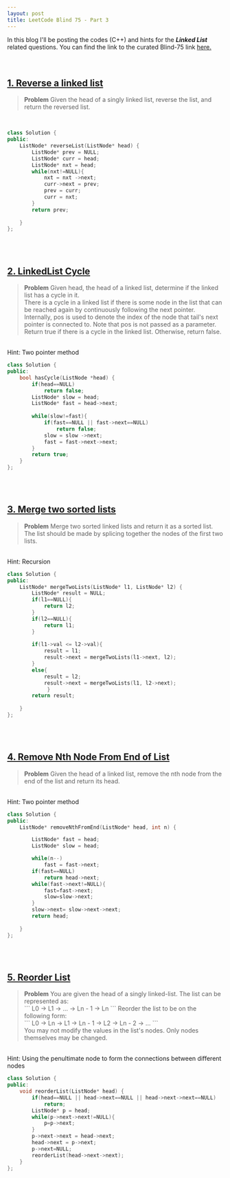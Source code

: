 ```yaml
---
layout: post
title: LeetCode Blind 75 - Part 3
---
```


In this blog I'll be posting the codes (C++) and hints for the <em><b>Linked List </b></em> related questions. You can find the link to the curated Blind-75 link <a href="https://leetcode.com/discuss/general-discussion/460599/blind-75-leetcode-questions">here.</a>
<br>
<br>
<br>
<h2> <a href="https://leetcode.com/problems/reverse-linked-list/">1. Reverse a linked list</a></h2>
<blockquote><b>Problem</b> Given the head of a singly linked list, reverse the list, and return the reversed list. </blockquote>
<br>

```c++
class Solution {
public:
    ListNode* reverseList(ListNode* head) {
        ListNode* prev = NULL;
        ListNode* curr = head;
        ListNode* nxt = head;
        while(nxt!=NULL){
            nxt = nxt ->next;
            curr->next = prev;
            prev = curr;
            curr = nxt;
        }
        return prev;
        
    }
};
```
<br>
<br>

<h2> <a href="https://leetcode.com/problems/linked-list-cycle/">2. LinkedList Cycle</a></h2>
<blockquote><b>Problem</b> Given head, the head of a linked list, determine if the linked list has a cycle in it.
<br>
There is a cycle in a linked list if there is some node in the list that can be reached again by continuously following the next pointer. Internally, pos is used to denote the index of the node that tail's next pointer is connected to. Note that pos is not passed as a parameter.
<br>
Return true if there is a cycle in the linked list. Otherwise, return false.</blockquote>
<br>
Hint: Two pointer method 

```c++
class Solution {
public:
    bool hasCycle(ListNode *head) {
        if(head==NULL)
            return false;
        ListNode* slow = head;
        ListNode* fast = head->next;
        
        while(slow!=fast){
            if(fast==NULL || fast->next==NULL)
                return false;
            slow = slow ->next;
            fast = fast->next->next;
        }
        return true;
    }
};
```
<br>
<br>

<h2> <a href="https://leetcode.com/problems/merge-two-sorted-lists/"> 3. Merge two sorted lists </a></h2>
<blockquote><b>Problem</b> Merge two sorted linked lists and return it as a sorted list. The list should be made by splicing together the nodes of the first two lists.</blockquote>
<br>
Hint: Recursion 

```c++
class Solution {
public:
    ListNode* mergeTwoLists(ListNode* l1, ListNode* l2) {
        ListNode* result = NULL;
        if(l1==NULL){
            return l2;
        }
        if(l2==NULL){
            return l1;
        }
        
        if(l1->val <= l2->val){
            result = l1;
            result->next = mergeTwoLists(l1->next, l2);
        }
        else{
            result = l2;
            result->next = mergeTwoLists(l1, l2->next);
             }
        return result;
        
    }
};
```
<br>
<br>


<h2> <a href="https://leetcode.com/problems/remove-nth-node-from-end-of-list/">4. Remove Nth Node From End of List
</a></h2>
<blockquote><b>Problem</b> Given the head of a linked list, remove the nth node from the end of the list and return its head.</blockquote>
<br>
Hint: Two pointer method

```c++
class Solution {
public:
    ListNode* removeNthFromEnd(ListNode* head, int n) {

        ListNode* fast = head;
        ListNode* slow = head;

        while(n--)
            fast = fast->next;
        if(fast==NULL)
            return head->next;
        while(fast->next!=NULL){
            fast=fast->next;
            slow=slow->next;   
        }
        slow->next= slow->next->next;
        return head;
    
    }
};
```
<br>
<br>


<h2> <a href="https://leetcode.com/problems/reorder-list/">5. Reorder List</a></h2>
<blockquote><b>Problem</b> You are given the head of a singly linked-list. The list can be represented as:
<br>
```
L0 → L1 → … → Ln - 1 → Ln
```
Reorder the list to be on the following form:
<br>
```
L0 → Ln → L1 → Ln - 1 → L2 → Ln - 2 → …
```
<br>
You may not modify the values in the list's nodes. Only nodes themselves may be changed.</blockquote>
<br>
Hint: Using the penultimate node to form the connections between different nodes

```c++
class Solution {
public:
    void reorderList(ListNode* head) {
        if(head==NULL || head->next==NULL || head->next->next==NULL)
            return;
        ListNode* p = head;
        while(p->next->next!=NULL){
            p=p->next;
        }
        p->next->next = head->next;
        head->next = p->next;
        p->next=NULL;
        reorderList(head->next->next);
    }
};
```
<br>
<br>

<!-- 
<h2> <a href=""></a></h2>
<blockquote><b>Problem</b> </blockquote>
<br>
Hint: 

```c++

```
<br>
<br>
-->